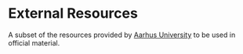 # External Resources

A subset of the resources provided by [Aarhus
University](https://medarbejdere.au.dk/administration/kommunikation/omdesignet/logo)
to be used in official material.
